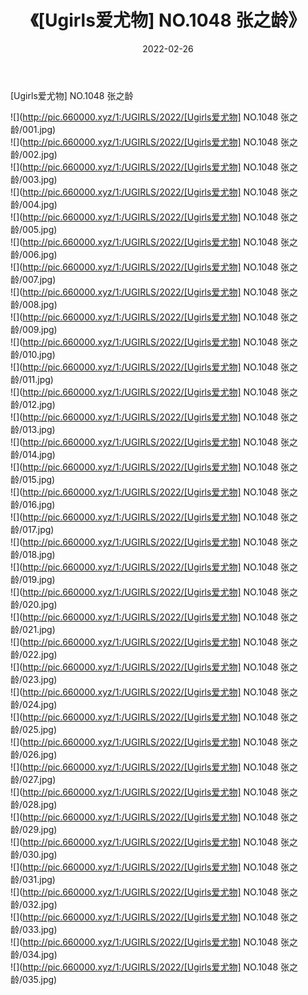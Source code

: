 ﻿---
layout: post
title:  《[Ugirls爱尤物] NO.1048 张之龄》
date:   2022-02-26
img: http://pic.660000.xyz/1:/UGIRLS/2022/[Ugirls爱尤物] NO.1048 张之龄/000.jpg
categories: [美女, 清纯, 唯美]
---

[Ugirls爱尤物] NO.1048 张之龄

 ![](http://pic.660000.xyz/1:/UGIRLS/2022/[Ugirls爱尤物] NO.1048 张之龄/001.jpg) <br>![](http://pic.660000.xyz/1:/UGIRLS/2022/[Ugirls爱尤物] NO.1048 张之龄/002.jpg) <br>![](http://pic.660000.xyz/1:/UGIRLS/2022/[Ugirls爱尤物] NO.1048 张之龄/003.jpg) <br>![](http://pic.660000.xyz/1:/UGIRLS/2022/[Ugirls爱尤物] NO.1048 张之龄/004.jpg) <br>![](http://pic.660000.xyz/1:/UGIRLS/2022/[Ugirls爱尤物] NO.1048 张之龄/005.jpg) <br>![](http://pic.660000.xyz/1:/UGIRLS/2022/[Ugirls爱尤物] NO.1048 张之龄/006.jpg) <br>![](http://pic.660000.xyz/1:/UGIRLS/2022/[Ugirls爱尤物] NO.1048 张之龄/007.jpg) <br>![](http://pic.660000.xyz/1:/UGIRLS/2022/[Ugirls爱尤物] NO.1048 张之龄/008.jpg) <br>![](http://pic.660000.xyz/1:/UGIRLS/2022/[Ugirls爱尤物] NO.1048 张之龄/009.jpg) <br>![](http://pic.660000.xyz/1:/UGIRLS/2022/[Ugirls爱尤物] NO.1048 张之龄/010.jpg) <br>![](http://pic.660000.xyz/1:/UGIRLS/2022/[Ugirls爱尤物] NO.1048 张之龄/011.jpg) <br>![](http://pic.660000.xyz/1:/UGIRLS/2022/[Ugirls爱尤物] NO.1048 张之龄/012.jpg) <br>![](http://pic.660000.xyz/1:/UGIRLS/2022/[Ugirls爱尤物] NO.1048 张之龄/013.jpg) <br>![](http://pic.660000.xyz/1:/UGIRLS/2022/[Ugirls爱尤物] NO.1048 张之龄/014.jpg) <br>![](http://pic.660000.xyz/1:/UGIRLS/2022/[Ugirls爱尤物] NO.1048 张之龄/015.jpg) <br>![](http://pic.660000.xyz/1:/UGIRLS/2022/[Ugirls爱尤物] NO.1048 张之龄/016.jpg) <br>![](http://pic.660000.xyz/1:/UGIRLS/2022/[Ugirls爱尤物] NO.1048 张之龄/017.jpg) <br>![](http://pic.660000.xyz/1:/UGIRLS/2022/[Ugirls爱尤物] NO.1048 张之龄/018.jpg) <br>![](http://pic.660000.xyz/1:/UGIRLS/2022/[Ugirls爱尤物] NO.1048 张之龄/019.jpg) <br>![](http://pic.660000.xyz/1:/UGIRLS/2022/[Ugirls爱尤物] NO.1048 张之龄/020.jpg) <br>![](http://pic.660000.xyz/1:/UGIRLS/2022/[Ugirls爱尤物] NO.1048 张之龄/021.jpg) <br>![](http://pic.660000.xyz/1:/UGIRLS/2022/[Ugirls爱尤物] NO.1048 张之龄/022.jpg) <br>![](http://pic.660000.xyz/1:/UGIRLS/2022/[Ugirls爱尤物] NO.1048 张之龄/023.jpg) <br>![](http://pic.660000.xyz/1:/UGIRLS/2022/[Ugirls爱尤物] NO.1048 张之龄/024.jpg) <br>![](http://pic.660000.xyz/1:/UGIRLS/2022/[Ugirls爱尤物] NO.1048 张之龄/025.jpg) <br>![](http://pic.660000.xyz/1:/UGIRLS/2022/[Ugirls爱尤物] NO.1048 张之龄/026.jpg) <br>![](http://pic.660000.xyz/1:/UGIRLS/2022/[Ugirls爱尤物] NO.1048 张之龄/027.jpg) <br>![](http://pic.660000.xyz/1:/UGIRLS/2022/[Ugirls爱尤物] NO.1048 张之龄/028.jpg) <br>![](http://pic.660000.xyz/1:/UGIRLS/2022/[Ugirls爱尤物] NO.1048 张之龄/029.jpg) <br>![](http://pic.660000.xyz/1:/UGIRLS/2022/[Ugirls爱尤物] NO.1048 张之龄/030.jpg) <br>![](http://pic.660000.xyz/1:/UGIRLS/2022/[Ugirls爱尤物] NO.1048 张之龄/031.jpg) <br>![](http://pic.660000.xyz/1:/UGIRLS/2022/[Ugirls爱尤物] NO.1048 张之龄/032.jpg) <br>![](http://pic.660000.xyz/1:/UGIRLS/2022/[Ugirls爱尤物] NO.1048 张之龄/033.jpg) <br>![](http://pic.660000.xyz/1:/UGIRLS/2022/[Ugirls爱尤物] NO.1048 张之龄/034.jpg) <br>![](http://pic.660000.xyz/1:/UGIRLS/2022/[Ugirls爱尤物] NO.1048 张之龄/035.jpg) <br>